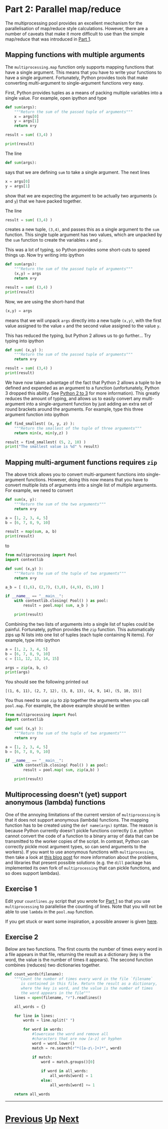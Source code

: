 
# Part 2: Parallel map/reduce

The multiprocessing pool provides an excellent mechanism for the parallelisation
of map/reduce style calculations. However, there are a number of caveats
that make it more difficult to use than the simple map/reduce that was
introduced in [Part 1](map.md).

## Mapping functions with multiple arguments

The `multiprocessing.map` function only supports mapping functions that have
a single argument. This means that you have to write your functions to have 
a single argument. Fortunately, Python provides tools that make converting
multi-argument to single-argument functions very easy.

First, Python provides tuples as a means of packing multiple variables into
a single value. For example, open ipython and type

```python
def sum(args):
    """Return the sum of the passed tuple of arguments"""
    x = args[0]
    y = args[1]
    return x+y

result = sum( (3,4) )

print(result)
```

The line

```python
def sum(args):
```

says that we are defining `sum` to take a single argument. The next lines

```python
x = args[0]
y = args[1]
```

show that we are expecting the argument to be actually two arguments (`x` and `y`)
that we have packed together.

The line

```python
result = sum( (3,4) )
```

creates a new tuple, `(3,4)`, and passes this as a single argument to the
`sum` function. This single tuple argument has two values, which are unpacked
by the `sum` function to create the variables `x` and `y`.

This was a lot of typing, so Python provides some short-cuts to speed things up.
Now try writing into ipython

```python
def sum(args):
    """Return the sum of the passed tuple of arguments"""     
    (x,y) = args
    return x+y

result = sum( (3,4) )
print(result)
```

Now, we are using the short-hand that

```python
(x,y) = args
```

means that we will unpack `args` directly into a new tuple `(x,y)`, with
the first value assigned to the value `x` and the second value assigned
to the value `y`.

This has reduced the typing, but Python 2 allows us to go further... Try
typing into ipython

```python
def sum( (x,y) ):
    """Return the sum of the passed tuple of arguments"""
    return x+y

result = sum( (3,4) )
print(result)
```

We have now taken advantage of the fact that Python 2 allows a tuple
to be defined and expanded as an argument to a function (unfortunately,
Python 3 dropped this ability. See [Python 2 to 3](python2to3.md) for 
more information). This greatly reduces the amount of typing, and allows
us to easily convert any multi-argument into a single-argument function 
by just adding an extra set of round brackets around the arguments.
For example, type this three argument function into ipython

```python
def find_smallest( (x, y, z) ):
    """Return the smallest of the tuple of three arguments"""
    return min(x, min(y,z) )

result = find_smallest( (5, 2, 10) )
print("The smallest value is %d" % result)
```

## Mapping multi-argument functions requires `zip`

The above trick allows you to convert multi-argument functions into
single-argument functions. However, doing this now means that you 
have to convert multiple lists of arguments into a single list
of multiple arguments. For example, we need to convert

```python
def sum(x, y):
    """Return the sum of the two arguments"""
    return x+y

a = [1, 2, 3, 4, 5]
b = [6, 7, 8, 9, 10]

result = map(sum, a, b)
print(result)
```

to

```python
from multiprocessing import Pool
import contextlib

def sum( (x,y) ):
    """Return the sum of the tuple of two arguments"""
    return x+y

a_b = [ (1,6), (2,7), (3,8), (4,9), (5,10) ]

if __name__ == "__main__":
    with contextlib.closing( Pool() ) as pool:
        result = pool.map( sum, a_b )

    print(result)
```

Combining the two lists of arguments into a single
list of tuples could be painful. Fortunately, python provides
the `zip` function. This automatically zips up N lists into
one list of tuples (each tuple containing N items). For example,
type into ipython

```python
a = [1, 2, 3, 4, 5]
b = [6, 7, 8, 9, 10]
c = [11, 12, 13, 14, 15]

args = zip(a, b, c)
print(args)
```

You should see the following printed out

```
[(1, 6, 11), (2, 7, 12), (3, 8, 13), (4, 9, 14), (5, 10, 15)]
```

You thus need to use `zip` to zip together the arguments 
when you call `pool.map`. For example, the above example should
be written

```python
from multiprocessing import Pool
import contextlib 

def sum( (x,y) ):
    """Return the sum of the tuple of two arguments"""
    return x+y

a = [1, 2, 3, 4, 5]
b = [6, 7, 8, 9, 10]

if __name__ == "__main__":
    with contextlib.closing( Pool() ) as pool:
        result = pool.map( sum, zip(a,b) )

    print(result)
```

## Multiprocessing doesn't (yet) support anonymous (lambda) functions

One of the annoying limitations of the current version of `multiprocessing`
is that it does not support anonymous (lambda) functions. The mapping
function has to be created using the `def name(args)` syntax. The reason
is because Python currently doesn't pickle functions correctly (i.e.
python cannot convert the code of a function to a binary array of data
that can be transmitted to the worker copies of the script. In contrast,
Python can correctly pickle most argument types, so can send arguments
to the workers). If you want to use anonymous functions with `multiprocessing`, 
then take a look at [this blog post](http://matthewrocklin.com/blog/work/2013/12/05/Parallelism-and-Serialization/) 
for more information about the problems, and libraries that present
possible solutions (e.g. the `dill` package has implemented its own
fork of `multiprocessing` that can pickle functions, and so does
support lambdas).

## Exercise 1

Edit your `countlines.py` script that you wrote for [Part 1](reduce_answer1.md)
so that you use `multiprocessing` to parallelise the counting of
lines. Note that you will not be able to use `lambda` in the 
`pool.map` function.

If you get stuck or want some inspiration, 
a possible answer is given [here](mapreduce2_answer1.md).

## Exercise 2

Below are two functions. The first counts the number of times every 
word in a file appears in that file, returning the result as a dictionary
(key is the word, the value is the number of times it appears). The 
second function combines (reduces) two dictionaries together.

```python
def count_words(filename):
    """Count the number of times every word in the file `filename`
       is contained in this file. Return the result as a dictionary,
       where the key is word, and the value is the number of times
       the word appears in the file"""
    lines = open(filename, "r").readlines()

    all_words = {}

    for line in lines:
        words = line.split(" ")

        for word in words:
            #lowercase the word and remove all
            #characters that are now [a-z] or hyphen
            word = word.lower()
            match = re.search(r"*([a-z\-]+)*", word)

            if match:
                word = match.groups()[0]
                
                if word in all_words:
                    all_words[word] = 1
                else:
                    all_words[word] += 1

    return all_words
```


***

# [Previous](pool_part2.md) [Up](part2.md) [Next](queue.md)  
